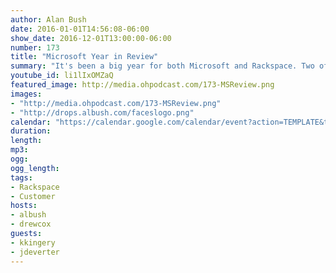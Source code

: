 ```yaml
---
author: Alan Bush
date: 2016-01-01T14:56:08-06:00
show_date: 2016-12-01T13:00:00-06:00
number: 173
title: "Microsoft Year in Review"
summary: "It's been a big year for both Microsoft and Rackspace. Two of our favorite Microsoft-focused Rackers, Jeff DeVerter and Kent Kingery join us live in the studio to chat about the year that was, and what to expect in 2017."
youtube_id: li1lIxOMZaQ
featured_image: http://media.ohpodcast.com/173-MSReview.png
images:
- "http://media.ohpodcast.com/173-MSReview.png"
- "http://drops.albush.com/faceslogo.png"
calendar: "https://calendar.google.com/calendar/event?action=TEMPLATE&tmeid=MGdlZm50Zjc5OTc4ZmE5YnVlMTJtOGJkdjAgZmxwOXFtZW9mYWYwNTM4anU1Y21sb3Vic29AZw&tmsrc=flp9qmeofaf0538ju5cmloubso%40group.calendar.google.com"
duration:
length:
mp3:
ogg:
ogg_length:
tags:
- Rackspace
- Customer
hosts:
- albush
- drewcox
guests:
- kkingery
- jdeverter
---
```


<!--more-->
